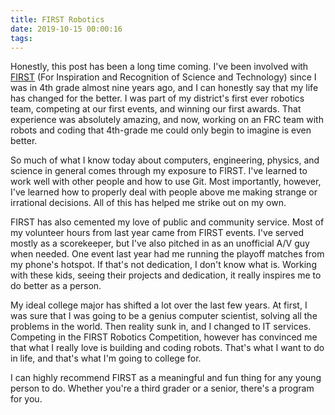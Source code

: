 ```yaml
---
title: FIRST Robotics
date: 2019-10-15 00:00:16
tags:
---
```

Honestly, this post has been a long time coming. I've been involved with [FIRST](1) (For Inspiration and Recognition of Science and Technology) since I was in 4th grade almost nine years ago, and I can honestly say that my life has changed for the better. I was part of my district's first ever robotics team, competing at our first events, and winning our first awards. That experience was absolutely amazing, and now, working on an FRC team with robots and coding that 4th-grade me could only begin to imagine is even better.

So much of what I know today about computers, engineering, physics, and science in general comes through my exposure to FIRST. I've learned to work well with other people and how to use Git. Most importantly, however, I've learned how to properly deal with people above me making strange or irrational decisions. All of this has helped me strike out on my own.

FIRST has also cemented my love of public and community service. Most of my volunteer hours from last year came from FIRST events. I've served mostly as a scorekeeper, but I've also pitched in as an unofficial A/V guy when needed. One event last year had me running the playoff matches from my phone's hotspot. If that's not dedication, I don't know what is. Working with these kids, seeing their projects and dedication, it really inspires me to do better as a person.

My ideal college major has shifted a lot over the last few years. At first, I was sure that I was going to be a genius computer scientist, solving all the problems in the world. Then reality sunk in, and I changed to IT services. Competing in the FIRST Robotics Competition, however has convinced me that what I really love is building and coding robots. That's what I want to do in life, and that's what I'm going to college for.

I can highly recommend FIRST as a meaningful and fun thing for any young person to do. Whether you're a third grader or a senior, there's a program for you.

[1]: https://www.firstinspires.org/